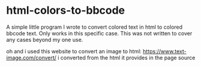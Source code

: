 # html-colors-to-bbcode
A simple little program I wrote to convert colored text in html to colored bbcode text.
Only works in this specific case. This was not written to cover any cases beyond my one use.

oh and i used this website to convert an image to html:
https://www.text-image.com/convert/
i converted from the html it provides in the page source
